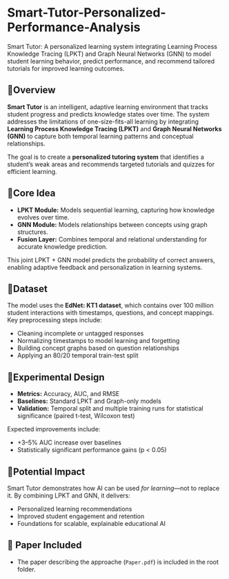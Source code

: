 # Smart-Tutor-Personalized-Performance-Analysis
Smart Tutor: A personalized learning system integrating Learning Process Knowledge Tracing (LPKT) and Graph Neural Networks (GNN) to model student learning behavior, predict performance, and recommend tailored tutorials for improved learning outcomes.

## 🔹Overview
**Smart Tutor** is an intelligent, adaptive learning environment that tracks student progress and predicts knowledge states over time. The system addresses the limitations of one-size-fits-all learning by integrating **Learning Process Knowledge Tracing (LPKT)** and **Graph Neural Networks (GNN)** to capture both temporal learning patterns and conceptual relationships.

The goal is to create a **personalized tutoring system** that identifies a student’s weak areas and recommends targeted tutorials and quizzes for efficient learning.

## 🔹Core Idea
- **LPKT Module:** Models sequential learning, capturing how knowledge evolves over time.  
- **GNN Module:** Models relationships between concepts using graph structures.  
- **Fusion Layer:** Combines temporal and relational understanding for accurate knowledge prediction.  

This joint LPKT + GNN model predicts the probability of correct answers, enabling adaptive feedback and personalization in learning systems.

## 🔹Dataset
The model uses the **EdNet: KT1 dataset**, which contains over 100 million student interactions with timestamps, questions, and concept mappings.  
Key preprocessing steps include:
- Cleaning incomplete or untagged responses  
- Normalizing timestamps to model learning and forgetting  
- Building concept graphs based on question relationships  
- Applying an 80/20 temporal train-test split  

## 🔹Experimental Design
- **Metrics:** Accuracy, AUC, and RMSE  
- **Baselines:** Standard LPKT and Graph-only models  
- **Validation:** Temporal split and multiple training runs for statistical significance (paired t-test, Wilcoxon test)

Expected improvements include:
- +3–5% AUC increase over baselines  
- Statistically significant performance gains (p < 0.05)

## 🔹Potential Impact
Smart Tutor demonstrates how AI can be used *for learning*—not to replace it. By combining LPKT and GNN, it delivers:
- Personalized learning recommendations  
- Improved student engagement and retention  
- Foundations for scalable, explainable educational AI  

## 🔹 Paper Included
- The paper describing the approache (`Paper.pdf`) is included in the root folder.


